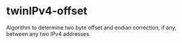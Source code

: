 # twinIPv4-offset
Algorithm to determine two byte offset and endian correction, if any, between any two IPv4 addresses.
